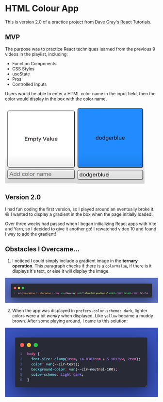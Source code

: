 # HTML Colour App

This is version 2.0 of a practice project from [Dave Gray's React Tutorials](https://www.youtube.com/playlist?list=PL0Zuz27SZ-6PrE9srvEn8nbhOOyxnWXfp).

## MVP

The purpose was to practice React techniques learned from the previous 9 videos in the playlist, including:

- Function Components
- CSS Styles
- useState
- Pros
- Controlled Inputs

Users would be able to enter a HTML color name in the input field, then the color would display in the box with the color name.

![screenshots from the tutorial showing initial load & html color entered](./screenshots/tutorial-screenshots.png)

## Version 2.0

I had fun coding the first version, so I played around an eventually broke it. 😆 I wanted to display a gradient in the box when the page initially loaded.

Over three weeks had passed when I began initializing React apps with Vite and Yarn, so I decided to give it another go! I rewatched video 10 and found I way to add the gradient!

## Obstacles I Overcame...

1. I noticed I could simply include a gradient image in the **ternary operation**. This paragraph checks if there is a `colorValue`, if there is it displays it's text, or else it will display the image.

![<p>{colorValue ? colorValue : <img src={BaseImg} alt="colourful gradients" width={300} height={300} />}</p>](./screenshots/code-gradient.png)

2. When the app was displayed in `prefers-color-scheme: dark`, lighter colors were a bit _wonky_ when displayed. Like `yellow` became a muddy brown. After some playing around, I came to this solution:

![body {color-scheme:dark}](./screenshots/code-color-scheme.png)

